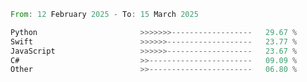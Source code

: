 <!--START_SECTION:Languages-->

```rust
From: 12 February 2025 - To: 15 March 2025

Python                       >>>>>>>------------------   29.67 %
Swift                        >>>>>>-------------------   23.77 %
JavaScript                   >>>>>>-------------------   23.67 %
C#                           >>-----------------------   09.09 %
Other                        >>-----------------------   06.80 %
```

<!--END_SECTION:Languages-->
